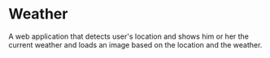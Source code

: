 # Weather

A web application that detects user's location and shows him or her the current weather and loads an image based on the location and the weather.

